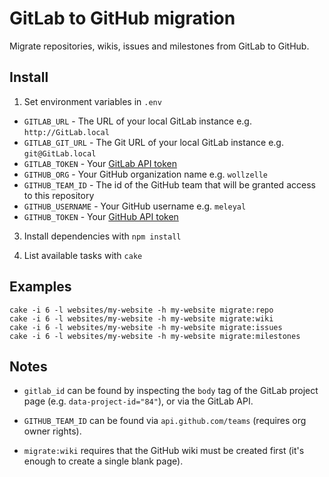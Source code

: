 
# GitLab to GitHub migration

Migrate repositories, wikis, issues and milestones from GitLab to GitHub.

## Install

1. Set environment variables in `.env`
  * `GITLAB_URL` - The URL of your local GitLab instance e.g. `http://GitLab.local`
  * `GITLAB_GIT_URL` - The Git URL of your local GitLab instance e.g. `git@GitLab.local`
  * `GITLAB_TOKEN` - Your [GitLab API token](http://git.wz/profile/account)
  * `GITHUB_ORG` - Your GitHub organization name e.g. `wollzelle`
  * `GITHUB_TEAM_ID` - The id of the GitHub team that will be granted access to this repository
  * `GITHUB_USERNAME` - Your GitHub username e.g. `meleyal`
  * `GITHUB_TOKEN` - Your [GitHub API token](https://github.com/settings/tokens)

3. Install dependencies with `npm install`

4. List available tasks with `cake`

## Examples

    cake -i 6 -l websites/my-website -h my-website migrate:repo
    cake -i 6 -l websites/my-website -h my-website migrate:wiki
    cake -i 6 -l websites/my-website -h my-website migrate:issues
    cake -i 6 -l websites/my-website -h my-website migrate:milestones

## Notes

* `gitlab_id` can be found by inspecting the `body` tag of the GitLab project page (e.g. `data-project-id="84"`), or via the GitLab API.

* `GITHUB_TEAM_ID` can be found via `api.github.com/teams` (requires org owner rights).

* `migrate:wiki` requires that the GitHub wiki must be created first (it's enough to create a single blank page).
